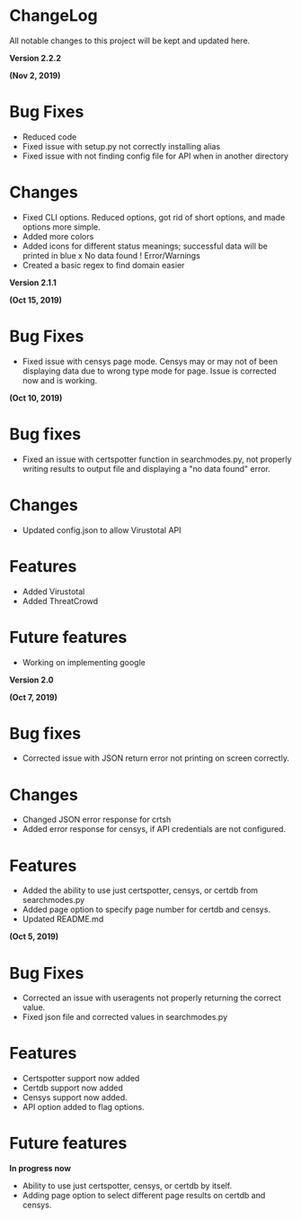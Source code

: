 # ChangeLog

All notable changes to this project will be kept and updated here.

**Version 2.2.2**

**(Nov 2, 2019)**
# Bug Fixes
* Reduced code
* Fixed issue with setup.py not correctly installing alias
* Fixed issue with not finding config file for API when in another directory

# Changes
* Fixed CLI options. Reduced options, got rid of short options, and made options more simple.
* Added more colors
* Added icons for different status meanings;
	successful data will be printed in blue
	x No data found
	! Error/Warnings
* Created a basic regex to find domain easier

**Version 2.1.1**

**(Oct 15, 2019)**
# Bug Fixes
* Fixed issue with censys page mode. Censys may or may not of been displaying data due to wrong type mode for page. Issue is corrected now and is working. 

**(Oct 10, 2019)**
# Bug fixes
* Fixed an issue with certspotter function in searchmodes.py, not properly writing results to output file and displaying a "no data found" error.

# Changes
* Updated config.json to allow Virustotal API

# Features
* Added Virustotal
* Added ThreatCrowd

# Future features
* Working on implementing google

**Version 2.0**

**(Oct 7, 2019)**

# Bug fixes
* Corrected issue with JSON return error not printing on screen correctly.

# Changes
* Changed JSON error response for crtsh
* Added error response for censys, if API credentials are not configured.

# Features
* Added the ability to use just certspotter, censys, or certdb from searchmodes.py
* Added page option to specify page number for certdb and censys.
* Updated README.md

**(Oct 5, 2019)**

# Bug Fixes
* Corrected an issue with useragents not properly returning the correct value.
* Fixed json file and corrected values in searchmodes.py

# Features
* Certspotter support now added
* Certdb support now added
* Censys support now added.
* API option added to flag options.

# Future features
**In progress now**
* Ability to use just certspotter, censys, or certdb by itself.
* Adding page option to select different page results on certdb and censys.

